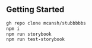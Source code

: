 ## Getting Started

```sh
gh repo clone mcansh/stubbbbbs
npm i
npm run storybook
npm run test-storybook 
```

